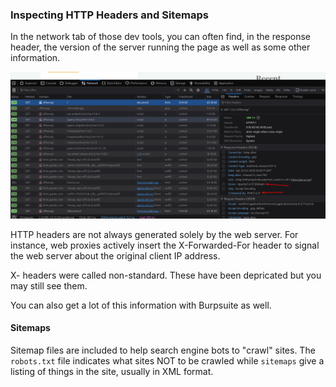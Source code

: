 ### Inspecting HTTP Headers and Sitemaps

In the network tab of those dev tools, you can often find, in the response header, the version of the server running the page as well as some other information.

![pic4.png](Images/pic4.png)

HTTP headers are not always generated solely by the web server. For instance, web proxies actively insert the X-Forwarded-For header to signal the web server about the original client IP address.

X- headers were called non-standard.  These have been depricated but you may still see them.

You can also get a lot of this information with Burpsuite as well.

#### Sitemaps

Sitemap files are included to help search engine bots to "crawl" sites.  The `robots.txt` file indicates what sites NOT to be crawled while `sitemaps` give a listing of things in the site, usually in XML format.

